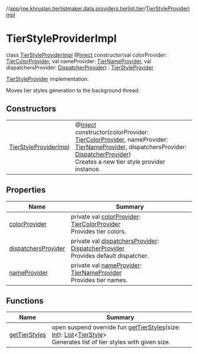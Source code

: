 //[app](../../../index.md)/[me.khruslan.tierlistmaker.data.providers.tierlist.tier](../index.md)/[TierStyleProviderImpl](index.md)

# TierStyleProviderImpl

class [TierStyleProviderImpl](index.md) @[Inject](https://javax-inject.github.io/javax-inject/api/javax/inject/Inject.html) constructor(val colorProvider: [TierColorProvider](../-tier-color-provider/index.md), val nameProvider: [TierNameProvider](../-tier-name-provider/index.md), val dispatchersProvider: [DispatcherProvider](../../me.khruslan.tierlistmaker.data.providers.dispatchers/-dispatcher-provider/index.md)) : [TierStyleProvider](../-tier-style-provider/index.md)

[TierStyleProvider](../-tier-style-provider/index.md) implementation.

Moves tier styles generation to the background thread.

## Constructors

| | |
|---|---|
| [TierStyleProviderImpl](-tier-style-provider-impl.md) | @[Inject](https://javax-inject.github.io/javax-inject/api/javax/inject/Inject.html) <br>constructor(colorProvider: [TierColorProvider](../-tier-color-provider/index.md), nameProvider: [TierNameProvider](../-tier-name-provider/index.md), dispatchersProvider: [DispatcherProvider](../../me.khruslan.tierlistmaker.data.providers.dispatchers/-dispatcher-provider/index.md))<br>Creates a new tier style provider instance. |

## Properties

| Name | Summary |
|---|---|
| [colorProvider](color-provider.md) | private val [colorProvider](color-provider.md): [TierColorProvider](../-tier-color-provider/index.md)<br>Provides tier colors. |
| [dispatchersProvider](dispatchers-provider.md) | private val [dispatchersProvider](dispatchers-provider.md): [DispatcherProvider](../../me.khruslan.tierlistmaker.data.providers.dispatchers/-dispatcher-provider/index.md)<br>Provides default dispatcher. |
| [nameProvider](name-provider.md) | private val [nameProvider](name-provider.md): [TierNameProvider](../-tier-name-provider/index.md)<br>Provides tier names. |

## Functions

| Name | Summary |
|---|---|
| [getTierStyles](get-tier-styles.md) | open suspend override fun [getTierStyles](get-tier-styles.md)(size: [Int](https://kotlinlang.org/api/latest/jvm/stdlib/kotlin/-int/index.html)): [List](https://kotlinlang.org/api/latest/jvm/stdlib/kotlin.collections/-list/index.html)&lt;[TierStyle](../../me.khruslan.tierlistmaker.data.models.tierlist/-tier-style/index.md)&gt;<br>Generates list of tier styles with given size. |
